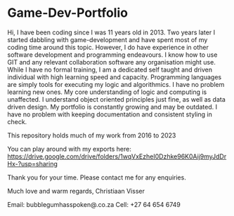 # Game-Dev-Portfolio
Hi, I have been coding since I was 11 years old in 2013. Two years later I started dabbling with game-development and have spent most of my coding time around this topic.
However, I do have experience in other software development and programming endeavours. I know how to use GIT and any relevant collaboration software any organisation might use.
While I have no formal training, I am a dedicated self taught and driven individual with high learning speed and capacity.
Programming languages are simply tools for executing my logic and algorithmics. I have no problem learning new ones. My core understanding of logic and computing is unaffected.
I understand object oriented principles just fine, as well as data driven design. My portfolio is constantly growing and may be outdated.
I have no problem with keeping documentation and consistent styling in check.

This repository holds much of my work from 2016 to 2023

You can play around with my exports here: https://drive.google.com/drive/folders/1wqVxEzheI0Dzhke96K0Aij9myJdDrHx-?usp=sharing

Thank you for your time.
Please contact me for any enquiries.

Much love and warm regards,
Christiaan Visser

Email: bubblegumhasspoken@.co.za
Cell: +27 64 654 6749
